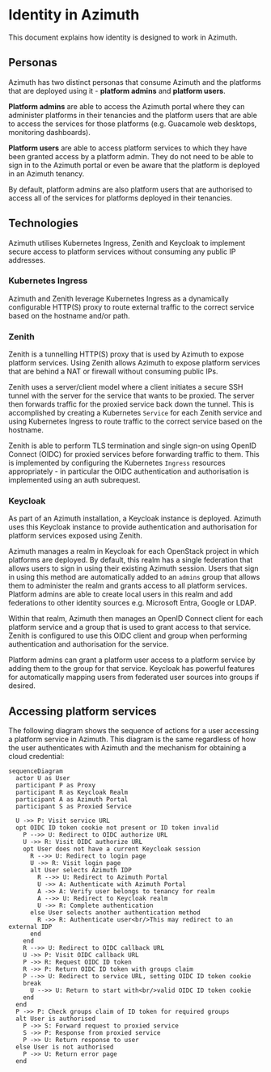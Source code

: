 # Identity in Azimuth

This document explains how identity is designed to work in Azimuth.

## Personas

Azimuth has two distinct personas that consume Azimuth and the platforms that are deployed
using it - **platform admins** and **platform users**.

**Platform admins** are able to access the Azimuth portal where they can administer platforms
in their tenancies and the platform users that are able to access the services for those
platforms (e.g. Guacamole web desktops, monitoring dashboards).

**Platform users** are able to access platform services to which they have been granted access
by a platform admin. They do not need to be able to sign in to the Azimuth portal or even be
aware that the platform is deployed in an Azimuth tenancy.

By default, platform admins are also platform users that are authorised to access all of the
services for platforms deployed in their tenancies.

## Technologies

Azimuth utilises Kubernetes Ingress, Zenith and Keycloak to implement secure access to platform
services without consuming any public IP addresses.

### Kubernetes Ingress

Azimuth and Zenith leverage Kubernetes Ingress as a dynamically configurable HTTP(S) proxy to
route external traffic to the correct service based on the hostname and/or path.

### Zenith

Zenith is a tunnelling HTTP(S) proxy that is used by Azimuth to expose platform services. Using
Zenith allows Azimuth to expose platform services that are behind a NAT or firewall without
consuming public IPs.

Zenith uses a server/client model where a client initiates a secure SSH tunnel with the server
for the service that wants to be proxied. The server then forwards traffic for the proxied service
back down the tunnel. This is accomplished by creating a Kubernetes `Service` for each Zenith
service and using Kubernetes Ingress to route traffic to the correct service based on the hostname.

Zenith is able to perform TLS termination and single sign-on using OpenID Connect (OIDC) for
proxied services before forwarding traffic to them. This is implemented by configuring the
Kubernetes `Ingress` resources appropriately - in particular the OIDC authentication and
authorisation is implemented using an auth subrequest.

### Keycloak

As part of an Azimuth installation, a Keycloak instance is deployed. Azimuth uses this Keycloak
instance to provide authentication and authorisation for platform services exposed using Zenith.

Azimuth manages a realm in Keycloak for each OpenStack project in which platforms are deployed.
By default, this realm has a single federation that allows users to sign in using their existing
Azimuth session. Users that sign in using this method are automatically added to an `admins`
group that allows them to administer the realm and grants access to all platform services.
Platform admins are able to create local users in this realm and add federations to other identity
sources e.g. Microsoft Entra, Google or LDAP.

Within that realm, Azimuth then manages an OpenID Connect client for each platform service and
a group that is used to grant access to that service. Zenith is configured to use this OIDC
client and group when performing authentication and authorisation for the service.

Platform admins can grant a platform user access to a platform service by adding them to the
group for that service. Keycloak has powerful features for automatically mapping users from
federated user sources into groups if desired.

## Accessing platform services

The following diagram shows the sequence of actions for a user accessing a platform service in
Azimuth. This diagram is the same regardless of how the user authenticates with Azimuth and
the mechanism for obtaining a cloud credential:

```mermaid
sequenceDiagram
  actor U as User
  participant P as Proxy
  participant R as Keycloak Realm
  participant A as Azimuth Portal
  participant S as Proxied Service

  U ->> P: Visit service URL
  opt OIDC ID token cookie not present or ID token invalid
    P -->> U: Redirect to OIDC authorize URL
    U ->> R: Visit OIDC authorize URL
    opt User does not have a current Keycloak session
      R -->> U: Redirect to login page
      U ->> R: Visit login page
      alt User selects Azimuth IDP
        R -->> U: Redirect to Azimuth Portal
        U ->> A: Authenticate with Azimuth Portal
        A ->> A: Verify user belongs to tenancy for realm
        A -->> U: Redirect to Keycloak realm
        U ->> R: Complete authentication
      else User selects another authentication method
        R ->> R: Authenticate user<br/>This may redirect to an external IDP
      end
    end
    R -->> U: Redirect to OIDC callback URL
    U ->> P: Visit OIDC callback URL
    P ->> R: Request OIDC ID token
    R ->> P: Return OIDC ID token with groups claim
    P -->> U: Redirect to service URL, setting OIDC ID token cookie
    break
      U -->> U: Return to start with<br/>valid OIDC ID token cookie
    end
  end
  P ->> P: Check groups claim of ID token for required groups
  alt User is authorised
    P ->> S: Forward request to proxied service
    S ->> P: Response from proxied service
    P ->> U: Return response to user
  else User is not authorised
    P ->> U: Return error page
  end
```
